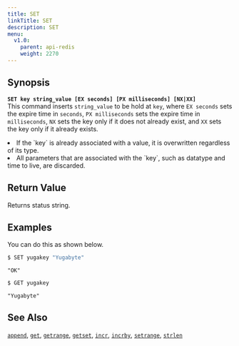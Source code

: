 ```yaml
---
title: SET
linkTitle: SET
description: SET
menu:
  v1.0:
    parent: api-redis
    weight: 2270
---
```


## Synopsis
<b>`SET key string_value [EX seconds] [PX milliseconds] [NX|XX]`</b><br>
This command inserts `string_value` to be hold at `key`, where `EX seconds` sets the expire time in `seconds`, `PX milliseconds` sets the expire time in `milliseconds`, `NX` sets the key only if it does not already exist, and `XX` sets the key only if it already exists.

<li>If the `key` is already associated with a value, it is overwritten regardless of its type.</li>
<li>All parameters that are associated with the `key`, such as datatype and time to live, are discarded.</li>

## Return Value
Returns status string.

## Examples

You can do this as shown below.

```sh
$ SET yugakey "Yugabyte"
```

```
"OK"
```

```sh
$ GET yugakey
```

```
"Yugabyte"
```

## See Also
[`append`](../append/), [`get`](../get/), [`getrange`](../getrange/), [`getset`](../getset/), [`incr`](../incr/), [`incrby`](../incrby/), [`setrange`](../setrange/), [`strlen`](../strlen/)
